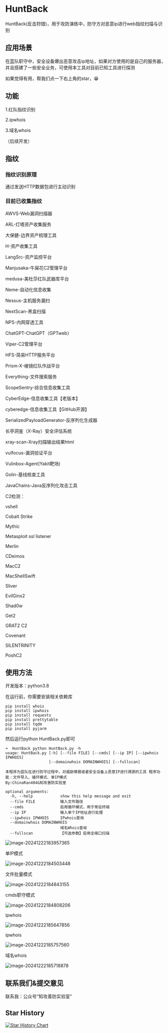 # HuntBack

HuntBack(反击狩猎)，用于攻防演练中，防守方对恶意ip进行web指纹扫描与识别

## 应用场景
在蓝队职守中，安全设备爆出恶意攻击ip地址，如果对方使用的是自己的服务器，并且搭建了一些安全业务，可使用本工具对目前已知工具进行探测

如果觉得有用，帮我们点一下右上角的star，😁


## 功能

1.红队指纹识别

2.ipwhois

3.域名whois

（后续开发）



## 指纹

### 指纹识别原理

通过发送HTTP数据包进行主动识别

### 目前已收集指纹

AWVS-Web漏洞扫描器

ARL-灯塔资产收集服务

大保健-边界资产梳理工具

H-资产收集工具

LangSrc-资产监控平台

Manjusaka-牛屎花C2管理平台

medusa-美杜莎红队武器库平台

Neme-自动化信息收集

Nessus-主机服务漏扫

NextScan-黑盒扫描

NPS-内网穿透工具

ChatGPT-ChatGPT（GPTweb）

Viper-C2管理平台

HFS-简易HTTP服务平台

Prism-X-棱镜红队作战平台

Everything-文件搜索服务

ScopeSentry-综合信息收集工具

CyberEdge-信息收集工具【老版本】

cyberedge-信息收集工具【GitHub开源】

SerializedPayloadGenerator-反序列化生成器

长亭洞鉴（X-Ray）安全评估系统

xray-scan-Xray扫描输出结果html

vulfocus-漏洞验证平台

Vulinbox-Agent(Yakit靶场)

Golin-基线核查工具

JavaChains-Java反序列化攻击工具

C2检测：

vshell

Cobalt Strike

Mythic

Metasploit ssl listener

Merlin

CDeimos

MacC2

MacShellSwift

Sliver

EvilGinx2

Shad0w

Get2

GRAT2 C2

Covenant

SILENTRINITY

PoshC2

## 使用方法

开发版本：python3.8

在运行前，你需要安装相关依赖库

```pip
pip install whois
pip install ipwhois
pip install requests
pip install prettytable
pip install tqdm
pip install pyjarm

```



然后运行python HuntBack.py即可



```shell
➜  HuntBack python HuntBack.py -h
usage: HuntBack.py [-h] [--file FILE] [--cmds] [--ip IP] [--ipwhois IPWHOIS]
                   [--domainwhois DOMAINWHOIS] [--fullscan]

本程序为蓝队在进行防守过程中，对威胁情报或者安全设备上恶意IP进行溯源的工具 程序功能：文件导入、循环模式、单IP模式
By:ChinaRan404&知攻善防实验室

optional arguments:
  -h, --help            show this help message and exit
  --file FILE           输入文件路径
  --cmds                启用循环模式，用于常驻终端
  --ip IP               输入单个IP地址进行处理
  --ipwhois IPWHOIS     IPwhois查询
  --domainwhois DOMAINWHOIS
                        域名Whois查询
  --fullscan            【可选参数】启用全端口扫描
```





![image-20241222183957365](./assets/image-20241222183957365.png)



单IP模式

![image-20241222184503448](./assets/image-20241222184503448.png)

文件批量模式

![image-20241222184843155](./assets/image-20241222184843155.png)



cmds职守模式

![image-20241222184808206](./assets/image-20241222184808206.png)

ipwhois

![image-20241222185647856](./assets/image-20241222185647856.png)



ipwhois

![image-20241222185757560](./assets/image-20241222185757560.png)



域名whois

![image-20241222185718878](./assets/image-20241222185718878.png)



## 联系我们&提交意见

联系我：公众号“知攻善防实验室”

## Star History

[![Star History Chart](https://api.star-history.com/svg?repos=ChinaRan0/HuntBack&type=Date)](https://star-history.com/#ChinaRan0/HuntBack&Date)
